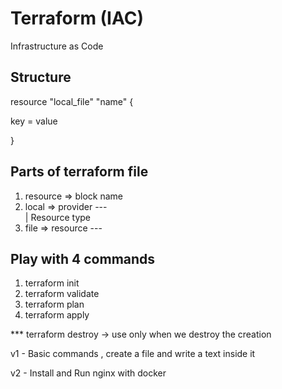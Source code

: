 # Terraform  (IAC)

Infrastructure as Code

Structure 
-------------------------

resource "local_file" "name" {

 key = value
 
}

Parts of terraform file
-------------------------

1. resource => block name
2. local => provider --- <br>
                     | Resource type <br>
3. file => resource  ---


Play with 4 commands
--------------------

1. terraform init
2. terraform validate
3. terraform plan
4. terraform apply

*** terraform destroy -> use only when we destroy the creation

v1 - Basic commands , create a file and write a text inside it

v2 - Install and Run nginx with docker 


